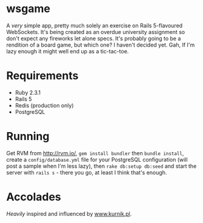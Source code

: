 # wsgame

A *very* simple app, pretty much solely an exercise on Rails 5-flavoured WebSockets. It's being created as an overdue university assignment so don't expect any fireworks let alone specs. It's probably going to be a rendition of a board game, but which one? I haven't decided yet. Gah, If I'm lazy enough it might well end up as a tic-tac-toe.

# Requirements

* Ruby 2.3.1
* Rails 5
* Redis (production only)
* PostgreSQL

# Running

Get RVM from http://rvm.io/, `gem install bundler` then `bundle install`, create a `config/database.yml` file for your PostgreSQL configuration (will post a sample when I'm less lazy), then `rake db:setup db:seed` and start the server with `rails s` - there you go, at least I think that's enough.

# Accolades

_Heavily_ inspired and influenced by www.kurnik.pl.

